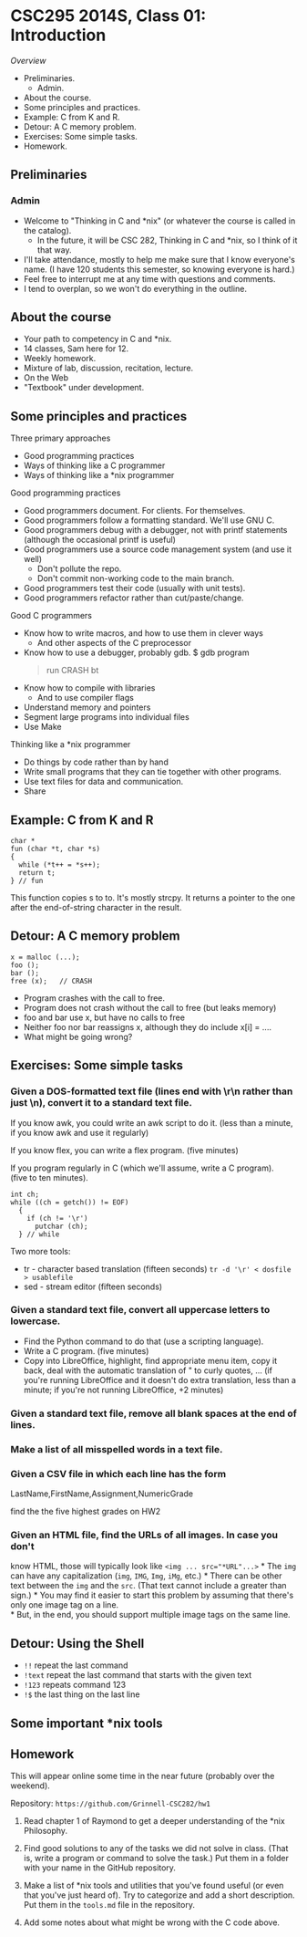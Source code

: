 CSC295 2014S, Class 01: Introduction
====================================

_Overview_

* Preliminaries.
    * Admin.
* About the course.
* Some principles and practices.
* Example: C from K and R.
* Detour: A C memory problem.
* Exercises: Some simple tasks.
* Homework.

Preliminaries
-------------

### Admin

* Welcome to "Thinking in C and *nix" (or whatever the course is called
  in the catalog).
    * In the future, it will be CSC 282, Thinking in C and *nix, so I
      think of it that way.
* I'll take attendance, mostly to help me make sure that I know everyone's
  name.  (I have 120 students this semester, so knowing everyone is hard.)
* Feel free to interrupt me at any time with questions and comments.
* I tend to overplan, so we won't do everything in the outline.

About the course
----------------

* Your path to competency in C and *nix.
* 14 classes, Sam here for 12.
* Weekly homework.
* Mixture of lab, discussion, recitation, lecture.
* On the Web
* "Textbook" under development.

Some principles and practices
-----------------------------

Three primary approaches

* Good programming practices
* Ways of thinking like a C programmer
* Ways of thinking like a *nix programmer

Good programming practices

* Good programmers document.  For clients.  For themselves.
* Good programmers follow a formatting standard.  We'll use GNU C.
* Good programmers debug with a debugger, not with printf statements
  (although the occasional printf is useful)
* Good programmers use a source code management system (and use it well)
    * Don't pollute the repo.
    * Don't commit non-working code to the main branch.
* Good programmers test their code (usually with unit tests).
* Good programmers refactor rather than cut/paste/change.

Good C programmers

* Know how to write macros, and how to use them in clever ways
    * And other aspects of the C preprocessor
* Know how to use a debugger, probably gdb.
    $ gdb program
    > run
    CRASH
    > bt
* Know how to compile with libraries
    * And to use compiler flags
* Understand memory and pointers
* Segment large programs into individual files
* Use Make

Thinking like a *nix programmer

* Do things by code rather than by hand
* Write small programs that they can tie together with other programs.
* Use text files for data and communication.
* Share

Example: C from K and R
-----------------------

    char *
    fun (char *t, char *s)
    {
      while (*t++ = *s++);
      return t;
    } // fun

This function copies s to to.  It's mostly strcpy.
It returns a pointer to the one after the end-of-string character in 
the result.

Detour: A C memory problem
--------------------------

    x = malloc (...);
    foo ();
    bar ();
    free (x);   // CRASH

* Program crashes with the call to free.
* Program does not crash without the call to free (but leaks memory)
* foo and bar use x, but have no calls to free
* Neither foo nor bar reassigns x, although they do include x[i] = ....
* What might be going wrong?

Exercises: Some simple tasks
----------------------------

### Given a DOS-formatted text file (lines end with \r\n rather than just \n), convert it to a standard text file.

If you know awk, you could write an awk script to do it.  (less than a minute,
if you know awk and use it regularly)

If you know flex, you can write a flex program.  (five minutes)

If you program regularly in C (which we'll assume, write a C program).  
(five to ten minutes).

    int ch;
    while ((ch = getch()) != EOF)
      {
        if (ch != '\r')
          putchar (ch);
      } // while

Two more tools: 

* tr - character based translation (fifteen seconds)
    `tr -d '\r' < dosfile > usablefile`
* sed - stream editor (fifteen seconds)

### Given a standard text file, convert all uppercase letters to lowercase.

* Find the Python command to do that (use a scripting language).
* Write a C program.  (five minutes)
* Copy into LibreOffice, highlight, find appropriate menu item, copy
  it back, deal with the automatic translation of " to curly quotes, ...
  (if you're running LibreOffice and it doesn't do extra translation,
  less than a minute; if you're not running LibreOffice, +2 minutes)

### Given a standard text file, remove all blank spaces at the end of lines.

### Make a list of all misspelled words in a text file.

### Given a CSV file in which each line has the form

  LastName,FirstName,Assignment,NumericGrade

  find the the five highest grades on HW2

### Given an HTML file, find the URLs of all images.  In case you don't
  know HTML, those will typically look like `<img ... src="*URL"...>`
    * The `img` can have any capitalization (`img`,
      `IMG`, `Img`,  `iMg`, etc.)
    * There can be other text between the `img` and the
      `src`.  (That text cannot include a greater than sign.)
    *  You may find it easier to start this problem by assuming that there's 
       only one image tag on a line.  
    * But, in the end, you should support multiple image tags on the same line.

Detour: Using the Shell   
--------------------------

* `!!` repeat the last command
* `!text` repeat the last command that starts with the given text
* `!123` repeats command 123
* `!$` the last thing on the last line

Some important *nix tools
-------------------------

Homework
--------

This will appear online some time in the near future (probably over the
weekend).

Repository: `https://github.com/Grinnell-CSC282/hw1`

1. Read chapter 1 of Raymond to get a deeper understanding of the *nix
Philosophy.

2. Find good solutions to any of the tasks we did not solve in class.  (That
is, write a program or command to solve the task.)  Put them in a folder
with your name in the GitHub repository.

3. Make a list of *nix tools and utilities that you've found useful (or 
even that you've just heard of).  Try to categorize and add a short
description.  Put them in the `tools.md` file in the repository.

4. Add some notes about what might be wrong with the C code above.

